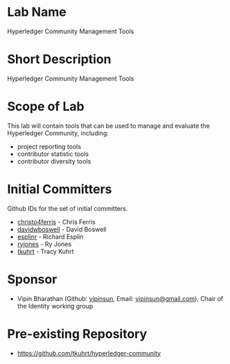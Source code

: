 # Lab Name
Hyperledger Community Management Tools

# Short Description
Hyperledger Community Management Tools

# Scope of Lab
This lab will contain tools that can be used to manage and evaluate the Hyperledger Community, including:
- project reporting tools
- contributor statistic tools
- contributor diversity tools

# Initial Committers
Github IDs for the set of initial committers.
- [christo4ferris](https://github.com/christo4ferris) - Chris Ferris
- [davidwboswell](https://github.com/davidwboswell) - David Boswell
- [esplinr](https://github.com/esplinr) - Richard Esplin
- [ryjones](https://github.com/ryjones) - Ry Jones
- [tkuhrt](https://github.com/tkuhrt) - Tracy Kuhrt

# Sponsor
- Vipin Bharathan (Github:  [vipinsun](https://github.com/vipinsun), Email: vipinsun@gmail.com), Chair of the Identity working group

# Pre-existing Repository
- https://github.com/tkuhrt/hyperledger-community
